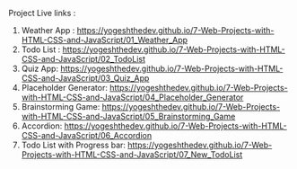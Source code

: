 Project Live links :

1. Weather App : https://yogeshthedev.github.io/7-Web-Projects-with-HTML-CSS-and-JavaScript/01_Weather_App
2. Todo List : https://yogeshthedev.github.io/7-Web-Projects-with-HTML-CSS-and-JavaScript/02_TodoList
3. Quiz App: https://yogeshthedev.github.io/7-Web-Projects-with-HTML-CSS-and-JavaScript/03_Quiz_App
4. Placeholder Generator: https://yogeshthedev.github.io/7-Web-Projects-with-HTML-CSS-and-JavaScript/04_Placeholder_Generator
5. Brainstorming Game: https://yogeshthedev.github.io/7-Web-Projects-with-HTML-CSS-and-JavaScript/05_Brainstorming_Game
6. Accordion: https://yogeshthedev.github.io/7-Web-Projects-with-HTML-CSS-and-JavaScript/06_Accordion
7. Todo List with Progress bar: https://yogeshthedev.github.io/7-Web-Projects-with-HTML-CSS-and-JavaScript/07_New_TodoList
